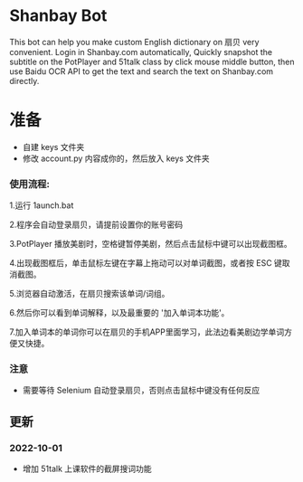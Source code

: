 # Shanbay Bot
This bot can help you make custom English dictionary on 扇贝 very convenient.
Login in Shanbay.com automatically, Quickly snapshot the subtitle on the PotPlayer and 51talk class by click mouse middle button, then use Baidu OCR API to get the text and search the text on Shanbay.com directly.

# 准备
- 自建 keys 文件夹
- 修改 account.py 内容成你的，然后放入 keys 文件夹

### 使用流程:

1.运行 1aunch.bat

2.程序会自动登录扇贝，请提前设置你的账号密码

3.PotPlayer 播放美剧时，空格键暂停美剧，然后点击鼠标中键可以出现截图框。

4.出现截图框后，单击鼠标左键在字幕上拖动可以对单词截图，或者按 ESC 键取消截图。

5.浏览器自动激活，在扇贝搜索该单词/词组。

6.然后你可以看到单词解释，以及最重要的 '加入单词本功能'。

7.加入单词本的单词你可以在扇贝的手机APP里面学习，此法边看美剧边学单词方便又快捷。

### 注意
- 需要等待 Selenium 自动登录扇贝，否则点击鼠标中键没有任何反应

## 更新
### 2022-10-01
- 增加 51talk 上课软件的截屏搜词功能
